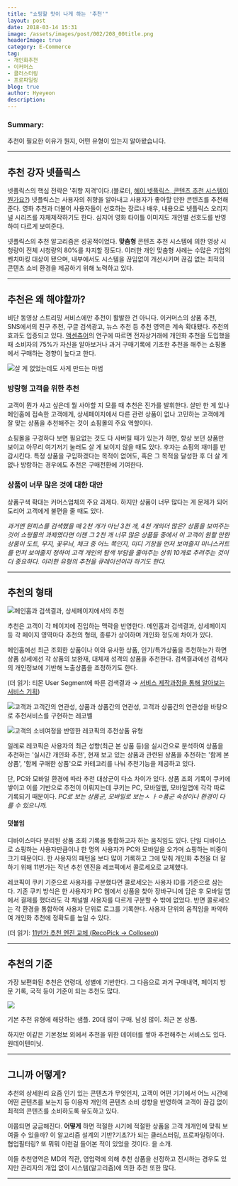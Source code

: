 ```yaml
---
title: "쇼핑할 맛이 나게 하는 '추천'"
layout: post
date: 2018-03-14 15:31
image: /assets/images/post/002/208_00title.png
headerImage: true
category: E-Commerce
tag:
- 개인화추천
- 이커머스
- 클러스터링
- 프로파일링
blog: true
author: Hyeyeon
description:
---
```


### Summary:

추천이 필요한 이유가 뭔지, 어떤 유형이 있는지 알아봤습니다.

---

## 추천 강자 넷플릭스

넷플릭스의 핵심 전략은 '취향 저격'이다.(블로터, [헤이 넷플릭스, 콘텐츠 추천 시스템이 뭔가요?](http://www.bloter.net/archives/301216)) 넷플릭스는 사용자의 취향을 알아내고 사용자가 좋아할 만한 콘텐츠를 추천해준다. 영화 추천과 더불어 사용자들이 선호하는 장르나 배우, 내용으로 넷플릭스 오리지널 시리즈를 자체제작하기도 한다. 심지어 영화 타이틀 이미지도 개인별 선호도를 반영하여 다르게 보여준다.

넷플릭스의 추천 알고리즘은 성공적이었다. **맞춤형** 콘텐츠 추천 시스템에 의한 영상 시청량이 전체 시청량의 80%를 차지할 정도다. 이러한 개인 맞춤형 사례는 수많은 기업의 벤치마킹 대상이 됐으며, 내부에서도 시스템을 끊임없이 개선시키며 끊김 없는 최적의 콘텐츠 소비 환경을 제공하기 위해 노력하고 있다.

---

## 추천은 왜 해야할까?

비단 동영상 스트리밍 서비스에만 추천이 활발한 건 아니다. 이커머스의 상품 추천, SNS에서의 친구 추천, 구글 검색광고, 뉴스 추천 등 추천 영역은 계속 확대됐다. 추천의 효과도 입증되고 있다. [액센츄어](https://newsroom.accenture.com/news/consumers-welcome-personalized-offerings-but-businesses-are-struggling-to-deliver-finds-accenture-interactive-personalization-research.htm)의 연구에 따르면 전자상거래에 개인화 추천을 도입했을 때 소비자의 75%가 자신을 알아보거나 과거 구매기록에 기초한 추천을 해주는 쇼핑몰에서 구매하는 경향이 높다고 한다.

![살 게 없었는데도 사게 만드는 마법](https://newsroom.accenture.com//content/1101/images/Personalization%20Survey%20Graph%201.jpg)

### 방랑형 고객을 위한 추천

고객이 뭔가 사고 싶은데 뭘 사야할 지 모를 때 추천은 진가를 발휘한다. 살만 한 게 있나 메인홈에 접속한 고객에게, 상세페이지에서 다른 관련 상품이 없나 고민하는 고객에게 잘 맞는 상품을 추천해주는 것이 쇼핑몰의 주요 역할이다.

쇼핑몰을 구경하다 보면 필요없는 것도 다 사버릴 때가 있는가 하면, 항상 보던 상품만 보이고 아무리 여기저기 눌러도 살 게 보이지 않을 때도 있다. 후자는 쇼핑의 재미를 반감시킨다. 특정 상품을 구입하겠다는 목적이 없어도, 혹은 그 목적을 달성한 후 더 살 게 없나 방랑하는 경우에도 추천은 구매전환에 기여한다.

### 상품이 너무 많은 것에 대한 대안

상품구색 확대는 커머스업체의 주요 과제다. 하지만 상품이 너무 많다는 게 문제가 되어 도리어 고객에게 불편을 줄 때도 있다.

*과거엔 원피스를 검색했을 때 2천 개가 아닌 3천 개, 4천 개의더 많은? 상품을 보여주는 것이 쇼핑몰의 과제였다면 이젠 그 2천 개 너무 많은 상품들 중에서 이 고객이 원할 만한 상품이 도트, 무지, 꽃무늬, 체크 중 어느 쪽인지, 미디 기장을 먼저 보여줄지 미니스커트를 먼저 보여줄지 정하여 고객 개인의 탐색 부담을 줄여주는 상위 10개로 추려주는 것이 더 중요하다. 이러한 유형의 추천을 큐레이션이라 하기도 한다.*

---

## 추천의 형태

![메인홈과 검색결과, 상세페이지에서의 추천](/assets/images/post/002/208_01.png)

추천은 고객이 각 페이지에 진입하는 맥락을 반영한다. 메인홈과 검색결과, 상세페이지 등 각 페이지 영역마다 추천의 형태, 종류가 상이하며 개인화 정도에 차이가 있다.

메인홈에선 최근 조회한 상품이나 이와 유사한 상품, 인기/특가상품을 추천하는가 하면 상품 상세에선 각 상품의 보완재, 대체재 성격의 상품을 추천한다. 검색결과에선 검색자의 개인정보에 기반해 노출상품을 조정하기도 한다.

(더 읽기: 티몬 User Segment에 따른 검색결과 → [서비스 제작과정을 통해 알아보는 서비스 기획](https://imyeonn.github.io/blog/%EA%B8%B0%ED%9A%8D/136/))

![고객과 고객간의 연관성, 상품과 상품간의 연관성, 고객과 상품간의 연관성을 바탕으로 추천서비스를 구현하는 레코벨](/assets/images/post/002/208_02.png)

![고객의 소비여정을 반영한 레코픽의 추천상품 유형](/assets/images/post/002/208_03.png)

일례로 레코픽은 사용자의 최근 성향(최근 본 상품 등)을 실시간으로 분석하여 상품을 추천하는 '실시간 개인화 추천', 현재 보고 있는 상품과 관련된 상품을 추천하는 '함께 본 상품', '함께 구매한 상품'으로 카테고리를 나눠 추천기능을 제공하고 있다.

단, PC와 모바일 환경에 따라 추천 대상군이 다소 차이가 있다. 상품 조회 기록이 쿠키에 쌓이고 이를 기반으로 추천이 이뤄지는데 쿠키는 PC, 모바일웹, 모바일앱에 각각 따로 기록되기 때문이다. *PC로 보는 상품군, 모바일로 보는ㅅ ㅏㅇ품군 속성이나 환경이 다를 수 있으니까.*

#### 덧붙임

디바이스마다 분리된 상품 조회 기록을 통합하고자 하는 움직임도 있다. 단일 디바이스로 쇼핑하는 사용자만큼이나 한 명의 사용자가 PC와 모바일을 오가며 쇼핑하는 비중이 크기 때문이다. 한 사용자의 패턴을 보다 많이 기록하고 그에 맞춰 개인화 추천을 더 잘하기 위해 11번가는 작년 추천 엔진을 레코픽에서 콜로세오로 교체했다.

레코픽이 쿠키 기준으로 사용자를 구분했다면 콜로세오는 사용자 ID를 기준으로 삼는다. 기존 쿠키 방식은 한 사용자가 PC 웹에서 상품을 찾아 장바구니에 담은 후 모바일 앱에서 결제를 했더라도 각 채널별 사용자를 다르게 구분할 수 밖에 없었다. 반면 콜로세오는 각 환경을 통합하여 사용자 단위로 로그를 기록한다. 사용자 단위의 움직임을 파악하여 개인화 추천에 정확도를 높일 수 있다.

(더 읽기: [11번가 추천 엔진 교체 (RecoPick -> Colloseo)](https://readme.skplanet.com/?p=13507))

---

## 추천의 기준

가장 보편화된 추천은 연령대, 성별에 기반한다. 그 다음으로 과거 구매내역, 페이지 방문 기록, 국적 등이 기준이 되는 추천도 많다.

![](/assets/images/post/002/208_04.png)

기본 추천 유형에 해당하는 샘플. 20대 많이 구매. 남성 많이. 최근 본 상품.

하지만 이같은 기본정보 외에서 추천을 위한 데이터를 쌓아 추천해주는 서비스도 있다. 원데이텐미닛.

---

## 그니까 어떻게?

추천의 상세원리
요즘 인기 있는 콘텐츠가 무엇인지, 고객이 어떤 기기에서 어느 시간에 어떤 콘텐츠를 보는지 등 이용자 개인의 콘텐츠 소비 성향을 반영하여 고객이 끊김 없이 최적의 콘텐츠를 소비하도록 유도하고 있다.

이쯤되면 궁금해진다. **어떻게** 하면 적절한 시기에 적절한 상품을 고객 개개인에 맞춰 보여줄 수 있을까? 이 알고리즘 설계의 기반?기초?가 되는 클러스터링, 프로파일링이다. 협업필터링? 또 뭐뭐 이런걸 들어본 적이 있었을 것이다. 을 소개.

이들 추천영역은 MD의 직관, 영업력에 의해 추천 상품을 선정하고 전시하는 경우도 있지만 관리자의 개입 없이 시스템(알고리즘)에 의한 추천 또한 많다.

---
